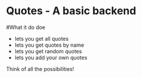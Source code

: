 Quotes - A basic backend
========================

#What it do doe
+ lets you get all quotes
+ lets you get quotes by name
+ lets you get random quotes
+ lets you add your own quotes

Think of all the possibilities!